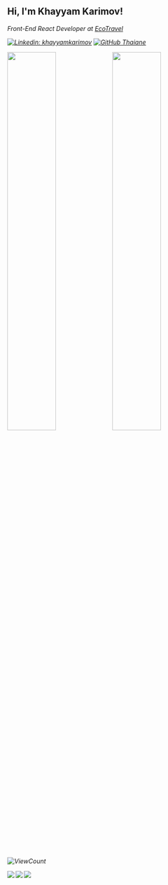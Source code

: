 <h2> Hi, I'm Khayyam Karimov!</h2>
<p><em>Front-End React Developer at <a href="https://ecotourizm.com/">EcoTravel</a>

[![Linkedin: khayyamkarimov](https://img.shields.io/badge/-khayyam-blue?style=flat-square&logo=Linkedin&logoColor=white&link=https://https://www.linkedin.com/in/khayyam-karimov-2b1873125/)](https://www.linkedin.com/in/khayyam-karimov-2b1873125/)
[![GitHub Thaiane](https://img.shields.io/github/followers/khayym?label=follow&style=social)](https://github.com/khayym)

<img align='left' width='47%' src='https://github-readme-stats.vercel.app/api?username=khayym&show_icons=true&theme=radical'>
<img align='left' width='47%' src='https://github-readme-stats.vercel.app/api/top-langs/?username=khayym&layout=compact'>
  
 ![ViewCount](https://komarev.com/ghpvc/?username=khayym&color=1A4730)



<img align='left'   src='https://img.shields.io/badge/node.js-6DA55F?style=for-the-badge&logo=node.js&logoColor=white'>
<img align='left'   src='https://img.shields.io/badge/react-%2320232a.svg?style=for-the-badge&logo=react&logoColor=%2361DAFB'>
<img align='left'   src='https://img.shields.io/badge/javascript-%23323330.svg?style=for-the-badge&logo=javascript&logoColor=%23F7DF1E'>




